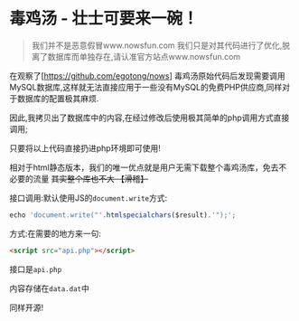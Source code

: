 # 毒鸡汤 - 壮士可要来一碗！

> 我们并不是恶意假冒www.nowsfun.com 我们只是对其代码进行了优化,脱离了数据库而单独存在,请认准官方站点www.nowsfun.com

在观察了[https://github.com/egotong/nows] 毒鸡汤原始代码后发现需要调用MySQL数据库,这样就无法直接应用于一些没有MySQL的免费PHP供应商,同样对于数据库的配置极其麻烦.

因此,我拷贝出了数据库中的内容,在经过修改后使用极其简单的php调用方式直接调用;

只要将以上代码直接扔进php环境即可使用!

相对于html静态版本，我们的唯一优点就是用户无需下载整个毒鸡汤库，免去不必要的流量 ~~其实整个库也不大 【滑稽】~~

接口调用:默认使用JS的`document.write`方式:

```javascript
echo 'document.write("'.htmlspecialchars($result).'");';
```

方式:在需要的地方来一句:

```html
<script src="api.php"></script>
```

接口是`api.php`

内容存储在`data.dat`中

同样开源!
